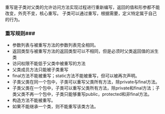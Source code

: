 重写是子类对父类的允许访问方法实现过程进行重新编写，返回的值和形参都不能改变，外壳不变，核心重写。
子类可以通过重写，根据需要，定义特定属于自己的行为。

### 重写规则###

 - 参数列表与被重写方法的参数列表完全相同。
 - 返回类型与被重写方法的返回类型可以不相同，但是必须时父类返回值的派生类
 - 访问权限不能低于父类中被重写的方法
 - 父类成员方法只能被子类重写
 - final方法不能被重写；static方法不能被重写，但可以被再次声明。
 - 子类父类在同一个包中，子类可以重写父类所有方法，除private与final方法。
 - 子类父类在一个包中，子类可以重写父类所有方法，除private和final方法；子类父类不再一个包中，子类只能够重写public，protected和非final方法。
 - 构造方法不能被重写。
 - 如果不能继承一个类，则不能重写该类方法。